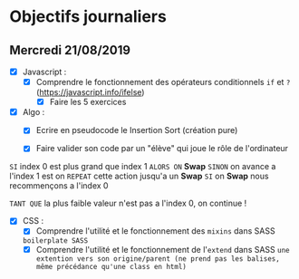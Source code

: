 # Objectifs journaliers

## Mercredi 21/08/2019


* [x] Javascript :
  * [x] Comprendre le fonctionnement des opérateurs conditionnels `if` et `?` (https://javascript.info/ifelse)
    * [x] Faire les 5 exercices

* [x] Algo : 
  * [x] Ecrire en pseudocode le Insertion Sort (création pure)
  * [x] Faire valider son code par un "élève" qui joue le rôle de l'ordinateur


`SI` index 0 est plus grand que index 1 `ALORS ON` **Swap**
    `SINON` on avance a l'index 1 est on `REPEAT` cette action jusqu'a un **Swap**
`SI` on **Swap** nous recommençons a l'index 0

`TANT QUE` la plus faible valeur n'est pas a l'index 0, on continue !



* [x] CSS : 
  * [x] Comprendre l'utilité et le fonctionnement des `mixins` dans SASS

  `boilerplate SASS`
  * [x] Comprendre l'utilité et le fonctionnement de l'`extend` dans SASS 
  `une extention vers son origine/parent (ne prend pas les balises, même précédance qu'une class en html)`

